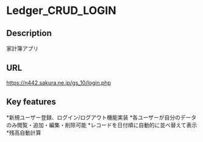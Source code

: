 # Ledger_CRUD_LOGIN

## Description
家計簿アプリ

## URL
https://n442.sakura.ne.jp/gs_10/login.php

## Key features
*新規ユーザー登録、ログイン/ログアウト機能実装
*各ユーザーが自分のデータのみ閲覧・追加・編集・削除可能
*レコードを日付順に自動的に並べ替えて表示
*残高自動計算